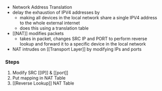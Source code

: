 - Network Address Translation
- delay the exhaustion of IPV4 addresses by 
	- making all devices in the local network share a single IPV4 address to the whole external internet
	- does this using a translation table 
- [[NAT]] modifies packets
	- takes in packet, changes SRC IP and PORT to perform reverse lookup and forward it to a specific device in the local network
- NAT intrudes on [[Transport Layer]] by modifying IPs and ports


### Steps
1. Modify SRC [[IP]] & [[port]]
2. Put mapping in NAT Table
3. [[Reverse Lookup]] NAT Table